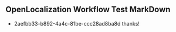 ## OpenLocalization Workflow Test MarkDown
* 2aefbb33-b892-4a4c-81be-ccc28ad8ba8d thanks!

<!--HONumber=Aug16_HO1-->


